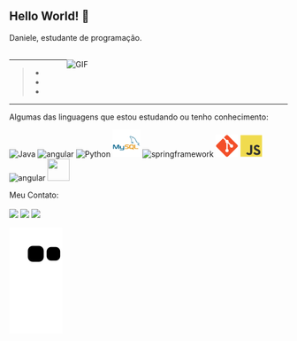 <h2> Hello World! 👋 </h2> 

<!--
**daniele-silveira/daniele-silveira** is a ✨ _special_ ✨ repository because its `README.md` (this file) appears on your GitHub profile.
-->

<p> Daniele, estudante de programação.<br /><br /></p>

<img align="right" alt="GIF" src="https://user-images.githubusercontent.com/101999980/167680183-88896c09-e07f-4bf6-9962-754d0463f0c6.png" width="400px" />


<hr />
  
>*
>*
>* 

<hr />

Algumas das linguagens que estou estudando ou tenho conhecimento:

<p align="left">
<img src="https://cdn.jsdelivr.net/gh/devicons/devicon/icons/java/java-original-wordmark.svg" alt="Java" width="50" height="50" />
<img src="https://cdn.jsdelivr.net/gh/devicons/devicon/icons/angularjs/angularjs-original.svg" alt="angular" width="40" height="40"/> 
<img src="https://cdn.jsdelivr.net/gh/devicons/devicon/icons/python/python-original.svg" alt="Python" width="40" height="40" />
<img src="https://raw.githubusercontent.com/devicons/devicon/master/icons/mysql/mysql-original-wordmark.svg" alt="mysql" width="50" height="50"/>  
<img src="https://cdn.jsdelivr.net/gh/devicons/devicon/icons/spring/spring-original.svg" alt="springframework" width="40" height="40"/> 
<img src="https://raw.githubusercontent.com/devicons/devicon/master/icons/git/git-original.svg" alt="git" width="40" height="40"/> 
<img src="https://raw.githubusercontent.com/devicons/devicon/master/icons/javascript/javascript-original.svg" alt="javascript" width="40" height="40"/> 
<img src="https://cdn.jsdelivr.net/gh/devicons/devicon/icons/tomcat/tomcat-original.svg" alt="angular" width="40" height="40"/>
<img src="https://cdn.jsdelivr.net/gh/devicons/devicon/icons/msdos/msdos-original.svg" width="40" height="40"/>
         
</p>
          
<div> 
Meu Contato: <br /> <br /> 
<a href = "daniele20@gmail.com"><img src="https://img.shields.io/badge/-Gmail-%23333?style=for-the-badge&logo=gmail&logoColor=white" target="_blank"></a>
<a href="https://www.linkedin.com/in/daniele-napole%C3%A3o-silveira-0951531b5/" target="_blank"><img src="https://img.shields.io/badge/-LinkedIn-%230077B5?style=for-the-badge&logo=linkedin&logoColor=white" target="_blank"></a> 
<a href="" target="_blank"><img src="https://img.shields.io/badge/-Instagram-%23E4405F?style=for-the-badge&logo=instagram&logoColor=white" target="_blank"></a>
          
  
</div>


![Snake animation](https://github.com/daniele-silveira/daniele-silveira/blob/output/github-contribution-grid-snake.svg)
